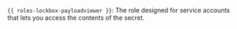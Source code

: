 `{{ roles-lockbox-payloadviewer }}`: The role designed for service accounts that lets you access the contents of the secret.